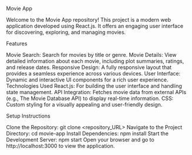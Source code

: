Movie App

Welcome to the Movie App repository! This project is a modern web application developed using React.js. It offers an engaging user interface for discovering, exploring, and managing movies.

Features

Movie Search: Search for movies by title or genre.
Movie Details: View detailed information about each movie, including plot summaries, ratings, and release dates.
Responsive Design: A fully responsive layout that provides a seamless experience across various devices.
User Interface: Dynamic and interactive UI components for a rich user experience.
Technologies Used
React.js: For building the user interface and handling state management.
API Integration: Fetches movie data from external APIs (e.g., The Movie Database API) to display real-time information.
CSS: Custom styling for a visually appealing and user-friendly design.

Setup Instructions

Clone the Repository: git clone <repository_URL>
Navigate to the Project Directory: cd movie-app
Install Dependencies: npm install
Start the Development Server: npm start
Open your browser and go to http://localhost:3000 to view the application.
